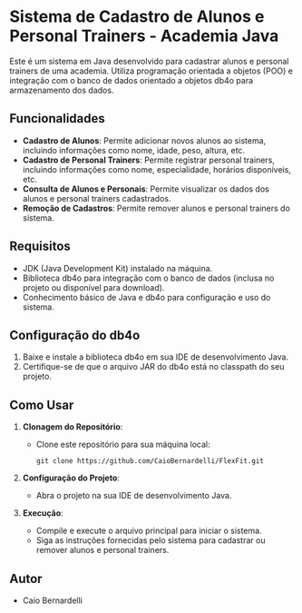 # Sistema de Cadastro de Alunos e Personal Trainers - Academia Java

Este é um sistema em Java desenvolvido para cadastrar alunos e personal trainers de uma academia. Utiliza programação orientada a objetos (POO) e integração com o banco de dados orientado a objetos db4o para armazenamento dos dados.

## Funcionalidades

- **Cadastro de Alunos**: Permite adicionar novos alunos ao sistema, incluindo informações como nome, idade, peso, altura, etc.
- **Cadastro de Personal Trainers**: Permite registrar personal trainers, incluindo informações como nome, especialidade, horários disponíveis, etc.
- **Consulta de Alunos e Personais**: Permite visualizar os dados dos alunos e personal trainers cadastrados.
- **Remoção de Cadastros**: Permite remover alunos e personal trainers do sistema.

## Requisitos

- JDK (Java Development Kit) instalado na máquina.
- Biblioteca db4o para integração com o banco de dados (inclusa no projeto ou disponível para download).
- Conhecimento básico de Java e db4o para configuração e uso do sistema.

## Configuração do db4o

1. Baixe e instale a biblioteca db4o em sua IDE de desenvolvimento Java.
2. Certifique-se de que o arquivo JAR do db4o está no classpath do seu projeto.

## Como Usar

1. **Clonagem do Repositório**:
   - Clone este repositório para sua máquina local:

     ```
     git clone https://github.com/CaioBernardelli/FlexFit.git
     ```

2. **Configuração do Projeto**:
   - Abra o projeto na sua IDE de desenvolvimento Java.


3. **Execução**:
   - Compile e execute o arquivo principal para iniciar o sistema.
   - Siga as instruções fornecidas pelo sistema para cadastrar ou remover alunos e personal trainers.


## Autor

- Caio Bernardelli

